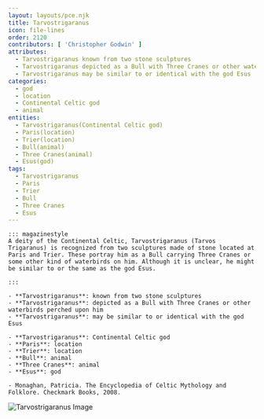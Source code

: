 ```yaml
---
layout: layouts/pce.njk
title: Tarvostrigaranus
icon: file-lines
order: 2120
contributors: [ 'Christopher Godwin' ]
attributes:
  - Tarvostrigaranus known from two stone sculptures
  - Tarvostrigaranus depicted as a Bull with Three Cranes or other waterbirds perched upon him
  - Tarvostrigaranus may be similar to or identical with the god Esus
categories:
  - god
  - location
  - Continental Celtic god
  - animal
entities:
  - Tarvostrigaranus(Continental Celtic god)
  - Paris(location)
  - Trier(location)
  - Bull(animal)
  - Three Cranes(animal)
  - Esus(god)
tags:
  - Tarvostrigaranus
  - Paris
  - Trier
  - Bull
  - Three Cranes
  - Esus
---
```

``` tab [group1:Info]
::: magazinestyle
A deity of the Continental Celtic, Tarvostrigaranus (Tarvos Trigaranus) is recognized from two sculptures made of stone located at Paris and Trier. These portray him as a Bull carrying Three Cranes or some other kind of waterbirds on him. Although it is unclear, he might be similar to or the same as the god Esus.

:::
```
``` tab [group1:Attributes]
- **Tarvostrigaranus**: known from two stone sculptures
- **Tarvostrigaranus**: depicted as a Bull with Three Cranes or other waterbirds perched upon him
- **Tarvostrigaranus**: may be similar to or identical with the god Esus
```
``` tab [group1:Entities]
- **Tarvostrigaranus**: Continental Celtic god
- **Paris**: location
- **Trier**: location
- **Bull**: animal
- **Three Cranes**: animal
- **Esus**: god
```
``` tab [group1:Sources]
- Monaghan, Patricia. The Encyclopedia of Celtic Mythology and Folklore. Checkmark Books, 2008.
```
![Tarvostrigaranus Image](https://upload.wikimedia.org/wikipedia/commons/thumb/3/36/Le_Pilier_des_Nautes_03.JPG/1200px-Le_Pilier_des_Nautes_03.JPG)
